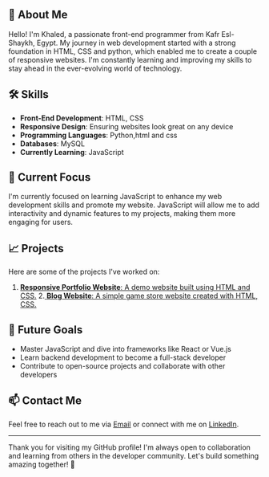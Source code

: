 
## 🌟 About Me

Hello! I'm Khaled, a passionate front-end programmer from Kafr Esl-Shaykh, Egypt. My journey in web development started with a strong foundation in HTML, CSS and python,
which enabled me to create a couple of responsive websites. I'm constantly learning and improving my skills to stay ahead in the ever-evolving world of technology.

## 🛠️ Skills

- **Front-End Development**: HTML, CSS
- **Responsive Design**: Ensuring websites look great on any device
- **Programming Languages**: Python,html and css
- **Databases**: MySQL
- **Currently Learning**: JavaScript

## 🌱 Current Focus

I'm currently focused on learning JavaScript to enhance my web development skills and promote my website. JavaScript will allow me to add interactivity and dynamic features to my projects, making them more engaging for users.

## 📈 Projects

Here are some of the projects I've worked on:

1. [**Responsive Portfolio Website**: A demo website  built using HTML and CSS.](https://github.com/BEBOvsProgramming/Project-Demo-1.0)
2.[ **Blog Website**: A simple game store website created with HTML, CSS.](https://github.com/BEBOvsProgramming/Project-2)

## 🚀 Future Goals

- Master JavaScript and dive into frameworks like React or Vue.js
- Learn backend development to become a full-stack developer
- Contribute to open-source projects and collaborate with other developers

## 📫 Contact Me

Feel free to reach out to me via [Email](educational.aimed@gmail.com) or connect with me on [LinkedIn](https://www.linkedin.com/in/khaled-G-Mohsen).

---

Thank you for visiting my GitHub profile! I'm always open to collaboration and learning from others in the developer community. Let's build something amazing together! 🚀
```

